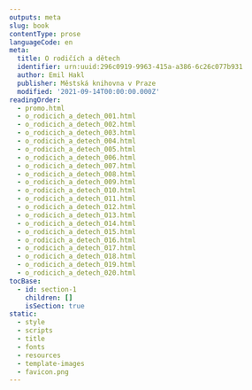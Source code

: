 ```yaml
---
outputs: meta
slug: book
contentType: prose
languageCode: en
meta:
  title: O rodičích a dětech
  identifier: urn:uuid:296c0919-9963-415a-a386-6c26c077b931
  author: Emil Hakl
  publisher: Městská knihovna v Praze
  modified: '2021-09-14T00:00:00.000Z'
readingOrder:
  - promo.html
  - o_rodicich_a_detech_001.html
  - o_rodicich_a_detech_002.html
  - o_rodicich_a_detech_003.html
  - o_rodicich_a_detech_004.html
  - o_rodicich_a_detech_005.html
  - o_rodicich_a_detech_006.html
  - o_rodicich_a_detech_007.html
  - o_rodicich_a_detech_008.html
  - o_rodicich_a_detech_009.html
  - o_rodicich_a_detech_010.html
  - o_rodicich_a_detech_011.html
  - o_rodicich_a_detech_012.html
  - o_rodicich_a_detech_013.html
  - o_rodicich_a_detech_014.html
  - o_rodicich_a_detech_015.html
  - o_rodicich_a_detech_016.html
  - o_rodicich_a_detech_017.html
  - o_rodicich_a_detech_018.html
  - o_rodicich_a_detech_019.html
  - o_rodicich_a_detech_020.html
tocBase:
  - id: section-1
    children: []
    isSection: true
static:
  - style
  - scripts
  - title
  - fonts
  - resources
  - template-images
  - favicon.png
---
```

